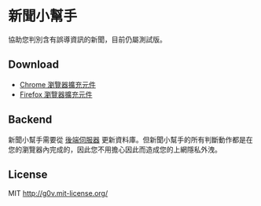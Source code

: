 新聞小幫手
==========
協助您判別含有誤導資訊的新聞，目前仍屬測試版。


Download
--------
* [Chrome 瀏覽器擴充元件](https://chrome.google.com/webstore/detail/%E6%96%B0%E8%81%9E%E5%B0%8F%E5%B9%AB%E6%89%8B/hkenpfplphndcndhhhldecaammpmopoc)
* [Firefox 瀏覽器擴充元件](https://addons.mozilla.org/zh-TW/firefox/addon/newshelper-firefox/)


Backend
-------
新聞小幫手需要從 [後端伺服器](https://github.com/g0v/newshelper-backend) 更新資料庫。但新聞小幫手的所有判斷動作都是在您的瀏覽器內完成的，因此您不用擔心因此而造成您的上網隱私外洩。


License
-------
MIT http://g0v.mit-license.org/
